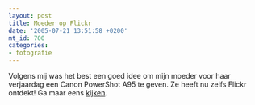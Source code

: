 ```yaml
---
layout: post
title: Moeder op Flickr
date: '2005-07-21 13:51:58 +0200'
mt_id: 700
categories:
- fotografie
---
```

Volgens mij was het best een goed idee om mijn moeder voor haar verjaardag een Canon PowerShot A95 te geven. Ze heeft nu zelfs Flickr ontdekt! Ga maar eens <a href="https://www.flickr.com/photos/hannyb/">kijken</a>.
